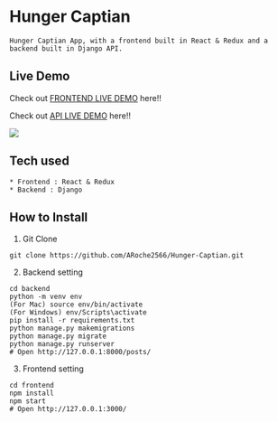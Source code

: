 # Hunger Captian


```
Hunger Captian App, with a frontend built in React & Redux and a backend built in Django API.
```

## Live Demo

Check out [FRONTEND LIVE DEMO](https://frontend-hunger-captian.herokuapp.com/) here!!

Check out [API LIVE DEMO](https://backend-hunger-captian.herokuapp.com/) here!!


![](https://user-images.githubusercontent.com/95597913/161193027-d5a859ce-90d9-4c46-b8c7-2b1226c99833.png)

## Tech used

```
* Frontend : React & Redux
* Backend : Django
```

## How to Install

1. Git Clone 

```
git clone https://github.com/ARoche2566/Hunger-Captian.git
```

2. Backend setting

```
cd backend
python -m venv env
(For Mac) source env/bin/activate
(For Windows) env/Scripts\activate
pip install -r requirements.txt
python manage.py makemigrations
python manage.py migrate
python manage.py runserver
# Open http://127.0.0.1:8000/posts/
```

3. Frontend setting

```
cd frontend
npm install
npm start
# Open http://127.0.0.1:3000/
```
